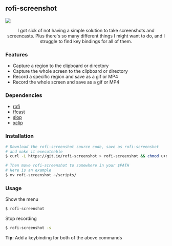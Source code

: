 ## rofi-screenshot

![](https://imgur.com/7io5BKJ.gif)

<p align="center">
I got sick of not having a simple solution to take screenshots and screencasts. Plus there's so many different things I might want to do, and I struggle to find key bindings for all of them.
</p>

### Features
* Capture a region to the clipboard or directory
* Capture the whole screen to the clipboard or directory
* Record a specific region and save as a gif or MP4
* Record the whole screen and save as a gif or MP4

### Dependencies

* [rofi](https://github.com/davatorium/rofi)
* [ffcast](https://github.com/lolilolicon/FFcast)
* [slop](https://github.com/naelstrof/slop)
* [xclip](https://github.com/astrand/xclip)

### Installation
```bash
# Download the rofi-screenshot source code, save as rofi-screenshot
# and make it executeable
$ curl -L https://git.io/rofi-screenshot > rofi-screenshot && chmod u+x rofi-screenshot

# Then move rofi-screenshot to somewhere in your $PATH
# Here is an example
$ mv rofi-screenshot ~/scripts/
```

### Usage
Show the menu
```bash
$ rofi-screenshot
```

Stop recording
```bash
$ rofi-screenshot -s
```
**Tip**: Add a keybinding for both of the above commands


